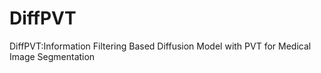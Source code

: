 # DiffPVT
DiffPVT:Information Filtering Based Diffusion Model with PVT for Medical Image Segmentation
